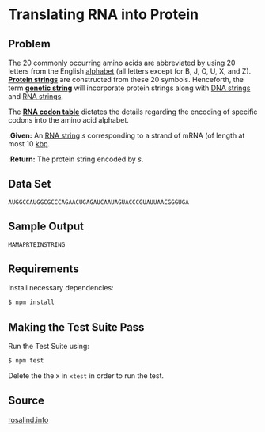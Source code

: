 # Translating RNA into Protein

## Problem
The 20 commonly occurring amino acids are abbreviated by using 20 letters from the English [alphabet](https://en.wikipedia.org/wiki/Alphabet_(computer_science)) (all letters except for B, J, O, U, X, and Z). **[Protein strings](https://en.wikipedia.org/wiki/Protein)** are constructed from these 20 symbols. Henceforth, the term **[genetic string](https://en.wikipedia.org/wiki/Polymer)** will incorporate protein strings along with [DNA strings](https://en.wikipedia.org/wiki/DNA) and [RNA strings](https://en.wikipedia.org/wiki/RNA).

The **[RNA codon table](https://en.wikipedia.org/wiki/Genetic_code#RNA_codon_table)** dictates the details regarding the encoding of specific codons into the amino acid alphabet.

:**Given:** An [RNA string](https://en.wikipedia.org/wiki/RNA) *s* corresponding to a strand of mRNA (of length at most 10 [kbp](https://en.wikipedia.org/wiki/Base_pair#Length_measurements).

:**Return:** The protein string encoded by *s*.

## Data Set
```
AUGGCCAUGGCGCCCAGAACUGAGAUCAAUAGUACCCGUAUUAACGGGUGA
```

## Sample Output
```
MAMAPRTEINSTRING
```

## Requirements
Install necessary dependencies:
```bash
$ npm install
```

## Making the Test Suite Pass
Run the Test Suite using:
```bash
$ npm test
```

Delete the the x in `xtest` in order to run the test.

## Source

[rosalind.info](http://rosalind.info/problems/prot/)